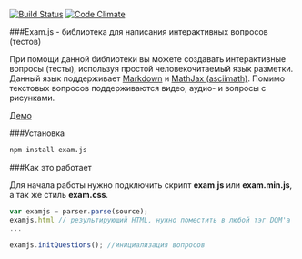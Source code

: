 [![Build Status](https://travis-ci.org/NightingaleStudio/exam.js.svg?branch=master)](https://travis-ci.org/NightingaleStudio/exam.js)
[![Code Climate](https://codeclimate.com/github/NightingaleStudio/exam.js/badges/gpa.svg)](https://codeclimate.com/github/NightingaleStudio/exam.js)

###Exam.js - библиотека для написания интерактивных вопросов (тестов)

При помощи данной библиотеки вы можете создавать интерактивные вопросы (тесты), используя простой человекочитаемый язык разметки. Данный язык поддерживает [Markdown](https://ru.wikipedia.org/wiki/Markdown) и [MathJax (asciimath)](http://asciimath.org/). Помимо текстовых вопросов поддерживаются видео, аудио- и вопросы с рисунками.

[Демо](http://nightingale-studio.com/exam.js/)


###Установка

```bash
npm install exam.js
```
###Как это работает

Для начала работы нужно подключить скрипт **exam.js** или **exam.min.js**, а так же стиль **exam.css**.

```javascript
var examjs = parser.parse(source);
examjs.html // результирующий HTML, нужно поместить в любой тэг DOM'a
...

examjs.initQuestions(); //инициализация вопросов
```
